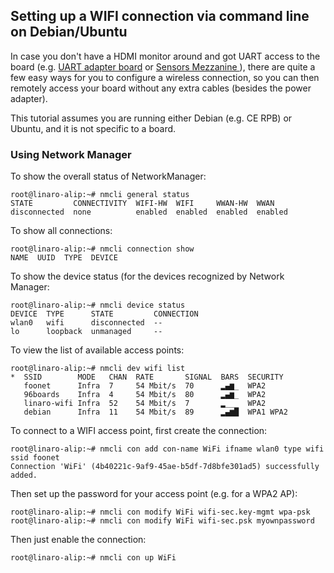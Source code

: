 ## Setting up a WIFI connection via command line on Debian/Ubuntu

In case you don't have a HDMI monitor around and got UART access to the board (e.g. [UART adapter board](http://www.96boards.org/products/mezzanine/uarts/) or [Sensors Mezzanine
](http://www.96boards.org/products/mezzanine/sensors-mezzanine/)), there are quite a few easy ways for you to configure a wireless connection, so you can then remotely access your board without any extra cables (besides the power adapter).

This tutorial assumes you are running either Debian (e.g. CE RPB) or Ubuntu, and it is not specific to a board.

### Using Network Manager

To show the overall status of NetworkManager:

```shell
root@linaro-alip:~# nmcli general status
STATE         CONNECTIVITY  WIFI-HW  WIFI     WWAN-HW  WWAN    
disconnected  none          enabled  enabled  enabled  enabled 
```

To show all connections:

```shell
root@linaro-alip:~# nmcli connection show
NAME  UUID  TYPE  DEVICE 
```

To show the device status (for the devices recognized by Network Manager:

```shell
root@linaro-alip:~# nmcli device status
DEVICE  TYPE      STATE         CONNECTION 
wlan0   wifi      disconnected  --         
lo      loopback  unmanaged     --         
```

To view the list of available access points:

```shell
root@linaro-alip:~# nmcli dev wifi list
*  SSID        MODE   CHAN  RATE       SIGNAL  BARS  SECURITY  
   foonet      Infra  7     54 Mbit/s  70      ▂▄▆_  WPA2      
   96boards    Infra  4     54 Mbit/s  80      ▂▄▆_  WPA2      
   linaro-wifi Infra  52    54 Mbit/s  7       ▂___  WPA2      
   debian      Infra  11    54 Mbit/s  89      ▂▄▆█  WPA1 WPA2 
```

To connect to a WIFI access point, first create the connection:

```shell
root@linaro-alip:~# nmcli con add con-name WiFi ifname wlan0 type wifi ssid foonet 
Connection 'WiFi' (4b40221c-9af9-45ae-b5df-7d8bfe301ad5) successfully added.
```

Then set up the password for your access point (e.g. for a WPA2 AP):

```shell
root@linaro-alip:~# nmcli con modify WiFi wifi-sec.key-mgmt wpa-psk
root@linaro-alip:~# nmcli con modify WiFi wifi-sec.psk myownpassword
```

Then just enable the connection:

```shell
root@linaro-alip:~# nmcli con up WiFi
```